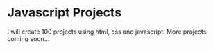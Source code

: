 # Javascript Projects

I will create 100 projects using html, css and javascript.
More projects coming soon...
